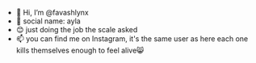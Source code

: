 - 👋 Hi, I’m @favashlynx
- 👻 social name: ayla 
- 😊 just doing the job the scale asked  
- 📫 you can find me on Instagram, it's the same user as here 
each one kills themselves enough to feel alive😸
<!---
favashlynx/favashlynx is a ✨ special ✨ repository because its `README.md` (this file) appears on your GitHub profile.
You can click the Preview link to take a look at your changes.
--->
